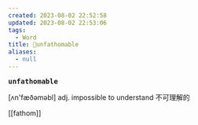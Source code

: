 ```yaml
---
created: 2023-08-02 22:52:58
updated: 2023-08-02 22:53:06
tags:
  - Word
title: 📖unfathomable
aliases:
  - null
---
```


<pre><strong>unfathomable</strong></pre>
[ʌn'fæðəməbl]
adj. impossible to understand 不可理解的

[[fathom]]